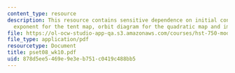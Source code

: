 ```yaml
---
content_type: resource
description: This resource contains sensitive dependence on initial conditions, Lyapunov
  exponent for the tent map, orbit diagram for the quadratic map and implications.
file: https://ol-ocw-studio-app-qa.s3.amazonaws.com/courses/hst-750-modeling-issues-in-speech-and-hearing-spring-2006/878d5ee5469e9e3eb751c0419c488bb5_pset08_wk10.pdf
file_type: application/pdf
resourcetype: Document
title: pset08_wk10.pdf
uid: 878d5ee5-469e-9e3e-b751-c0419c488bb5
---
```

